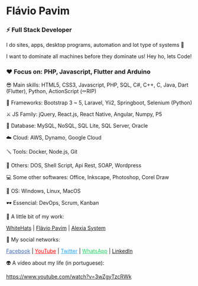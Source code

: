# Flávio Pavim
### ⚡ Full Stack Developer

I do sites, apps, desktop programs, automation and lot type of systems 🤖

I want to dominate all machines before they dominate us! Hey ho, lets Code!


### ❤️ Focus on: PHP, Javascript, Flutter and Arduino

😎 Main skills: HTML5, CSS3, Javascript, PHP, SQL, C#, C++, C, Java, Dart (Flutter), Python, ActionScript (⚰️RIP)

🤖 Frameworks: Bootstrap 3 ~ 5, Laravel, Yii2, Springboot, Selenium (Python)

⚔️ JS Family: jQuery, React.js, React Native, Angular, Numpy, P5

📼 Database: MySQL, NoSQL, SQL Lite, SQL Server, Oracle

☁️ Cloud: AWS, Dynamo, Google Cloud

🪛 Tools: Docker, Node.js, Git

👾 Others: DOS, Shell Script, Api Rest, SOAP, Wordpress

💻 Some other softwares: Office, Inkscape, Photoshop, Corel Draw

🐧 OS: Windows, Linux, MacOS

🕶 Essencial: DevOps, Scrum, Kanban


🌱 A little bit of my work:

<a href="https://whitehats.com.br" target="_blank">WhiteHats</a> | 
<a href="https://flaviopavim.com.br" target="_blank">Flávio Pavim</a> | 
<a href="https://alexiasystem.com.br" target="_blank">Alexia System</a>


💬 My social networks:

<a href="https://facebook.com/rockandhack" target="_blank" style="color: #4267B2">Facebook</a> | 
<a href="https://youtube.com/flaviopavim" target="_blank" style="color: #ff0000">YouTube</a> | 
<a href="https://twitter.com/pavimFlavio" target="_blank" style="color: #1da1f2">Twitter</a> | 
<a href="https://wa.me/5518996626124" target="_blank" style="color: #25D366">WhatsApp</a> |
<a href="https://linkedin.com/in/flaviogilpavim" target="_blank" style="color: #25D66">LinkedIn</a>

👽 A vídeo about my life (in portuguese):

https://www.youtube.com/watch?v=3wZgyTzcRWk

<!--
- 🔭 I’m currently working on ...
- 🌱 I’m currently learning ...
- 👯 I’m looking to collaborate on ...
- 🤔 I’m looking for help with ...
- 💬 Ask me about ...
- 📫 How to reach me: ...
- 😄 Pronouns: ...
- ⚡ Fun fact: ...
- 👋
-->
